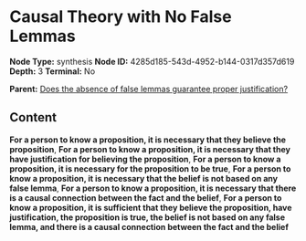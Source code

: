 # Causal Theory with No False Lemmas

**Node Type:** synthesis
**Node ID:** 4285d185-543d-4952-b144-0317d357d619
**Depth:** 3
**Terminal:** No

**Parent:** [Does the absence of false lemmas guarantee proper justification?](does-the-absence-of-false-lemmas-guarantee-proper-justification.md)

## Content

**For a person to know a proposition, it is necessary that they believe the proposition**, **For a person to know a proposition, it is necessary that they have justification for believing the proposition**, **For a person to know a proposition, it is necessary for the proposition to be true**, **For a person to know a proposition, it is necessary that the belief is not based on any false lemma**, **For a person to know a proposition, it is necessary that there is a causal connection between the fact and the belief**, **For a person to know a proposition, it is sufficient that they believe the proposition, have justification, the proposition is true, the belief is not based on any false lemma, and there is a causal connection between the fact and the belief**
